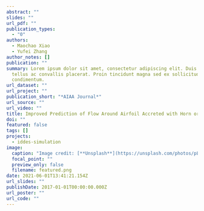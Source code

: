 ```yaml
---
abstract: ""
slides: ""
url_pdf: ""
publication_types:
  - "0"
authors:
  - Maochao Xiao
  - Yufei Zhang
author_notes: []
publication: ""
summary: Lorem ipsum dolor sit amet, consectetur adipiscing elit. Duis posuere
  tellus ac convallis placerat. Proin tincidunt magna sed ex sollicitudin
  condimentum.
url_dataset: ""
url_project: ""
publication_short: "*AIAA Journal*"
url_source: ""
url_video: ""
title: Improved Prediction of Flow Around Airfoil Accreted with Horn or Ridge Ice
doi: ""
featured: false
tags: []
projects:
  - iddes-simulation
image:
  caption: "Image credit: [**Unsplash**](https://unsplash.com/photos/pLCdAaMFLTE)"
  focal_point: ""
  preview_only: false
  filename: featured.png
date: 2021-06-01T13:41:21.154Z
url_slides: ""
publishDate: 2017-01-01T00:00:00.000Z
url_poster: ""
url_code: ""
---
```


